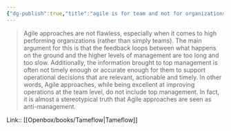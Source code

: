 ```yaml
---
{"dg-publish":true,"title":"agile is for team and not for organizations","tags":["quotes"],"date":"2023-03-09T10:02:26+04:00","modified_at":"2023-07-07T16:41:45+03:00","alias":"agile is for team and not for organizations","dg-path":"/quotes/202303091002.md","permalink":"/quotes/202303091002/","dgPassFrontmatter":true}
---
```



> Agile approaches are not flawless, especially when it comes to high performing organizations (rather than simply teams). The main argument for this is that the feedback loops between what happens on the ground and the higher levels of management are too long and too slow. Additionally, the information brought to top management is often not timely enough or accurate enough for them to support operational decisions that are relevant, actionable and timely. In other words, Agile approaches, while being excellent at improving operations at the team level, do not include top management. In fact, it is almost a stereotypical truth that Agile approaches are seen as anti-management.

Link:: [[Openbox/books/Tameflow|Tameflow]]
